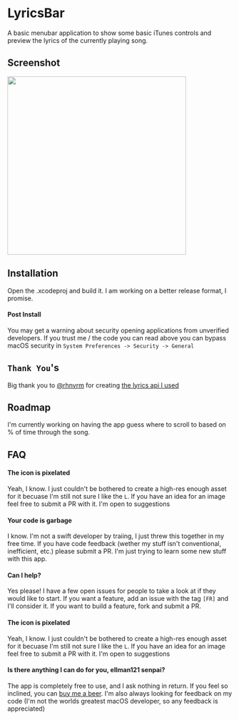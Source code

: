 # LyricsBar
A basic menubar application to show some basic iTunes controls and preview the lyrics of the currently playing song.

## Screenshot
<img src="https://elliottrarden.me/assets/LyricBar_Screenshot.png" height="400" width="400">

## Installation
Open the .xcodeproj and build it.  I am working on a better release format, I promise.

#### Post Install
You may get a warning about security opening applications from unverified developers.  If you trust me / the code you can read above you can bypass macOS security in `System Preferences -> Security -> General`

## `Thank You`'s
Big thank you to [@rhnvrm](https://github.com/rhnvrm) for creating [the lyrics api I used](https://github.com/rhnvrm/lyric-api)

## Roadmap
I'm currently working on having the app guess where to scroll to based on % of time through the song.  

## FAQ

#### The icon is pixelated
Yeah, I know.  I just couldn't be bothered to create a high-res enough asset for it becuase I'm still not sure I like the `L`.  If you have an idea for an image feel free to submit a PR with it.  I'm open to suggestions

#### Your code is garbage
I know.  I'm not a swift developer by traiing, I just threw this together in my free time.  If you have code feedback (wether my stuff isn't conventional, inefficient, etc.) please submit a PR.  I'm just trying to learn some new stuff with this app.

#### Can I help?
Yes please!  I have a few open issues for people to take a look at if they would like to start.  If you want a feature, add an issue with the tag `[FR]` and I'll consider it.  If you want to build a feature, fork and submit a PR.

#### The icon is pixelated
Yeah, I know.  I just couldn't be bothered to create a high-res enough asset for it becuase I'm still not sure I like the `L`.  If you have an idea for an image feel free to submit a PR with it.  I'm open to suggestions

#### Is there anything I can do for you, ellman121 senpai?
The app is completely free to use, and I ask nothing in return.  If you feel so inclined, you can [buy me a beer](https://paypal.me/ellman121).  I'm also always looking for feedback on my code (I'm not the worlds greatest macOS developer, so any feedback is appreciated)
